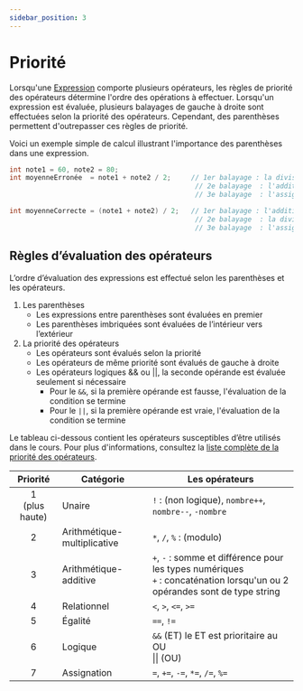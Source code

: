 ```yaml
---
sidebar_position: 3
---
```


# Priorité

Lorsqu'une [Expression](https://info.cegepmontpetit.ca/notions-csharp/documentation/expression) comporte plusieurs opérateurs, les règles de priorité des opérateurs détermine l'ordre des opérations à effectuer.
Lorsqu'un expression est évaluée, plusieurs balayages de gauche à droite sont effectuées selon la priorité des opérateurs. Cependant, des parenthèses permettent d'outrepasser ces règles de priorité.

Voici un exemple simple de calcul illustrant l'importance des parenthèses dans une expression.

```cs
int note1 = 60, note2 = 80;
int moyenneErronée  = note1 + note2 / 2;     // 1er balayage : la division est effectuée
                                              // 2e balayage  : l'addition est effectuée
                                              // 3e balayage  : l'assignation et moyenneErronée = 100

int moyenneCorrecte = (note1 + note2) / 2;   // 1er balayage : l'addition dans les parenthèses
                                              // 2e balayage  : la division
                                              // 3e balayage  : l'assignation et moyenneCorrecte = 70
```

## Règles d’évaluation des opérateurs

L’ordre d’évaluation des expressions est effectué selon les parenthèses et les opérateurs.

1. Les parenthèses 
    - Les expressions entre parenthèses sont évaluées en premier
    - Les parenthèses imbriquées sont évaluées de l’intérieur vers l’extérieur
2. La  priorité des opérateurs
    - Les opérateurs sont évalués selon la priorité
    - Les opérateurs de même priorité sont évalués de gauche à droite
    - Les opérateurs logiques && ou ||, la seconde opérande est évaluée seulement si nécessaire
        - Pour le `&&`, si la première opérande est fausse, l'évaluation de la condition se termine
        - Pour le `||`, si la première opérande est vraie, l'évaluation de la condition se termine

Le tableau ci-dessous contient les opérateurs susceptibles d’être utilisés dans le cours.
Pour plus d'informations, consultez la [liste complète de la priorité des opérateurs](https://learn.microsoft.com/fr-fr/dotnet/csharp/language-reference/operators/#operator-precedence).

| Priorité | Catégorie | Les opérateurs |
| :------: | --------- | -------------- |
| 1 <br/> (plus haute) | Unaire | `!` : (non logique), `nombre++`, `nombre--`, `-nombre` |
| 2 |Arithmétique-multiplicative | `*`, `/`, `%` : (modulo) |
| 3 | Arithmétique-additive | `+`, `-` : somme et différence pour les types numériques <br/> `+` : concaténation lorsqu'un ou 2 opérandes sont de type string |
| 4 | Relationnel | `<`, `>`, `<=`, `>=` |
| 5 | Égalité | `==`, `!=` |
| 6 | Logique | `&&` (ET) le ET est prioritaire au OU <br/> \|\| (OU) |
| 7 | Assignation | `=`, `+=`, `-=`, `*=`, `/=`, `%=` |

